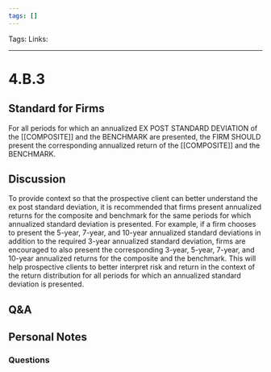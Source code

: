 ```yaml
---
tags: []
---
```

Tags:
Links: 
___
# 4.B.3
## Standard for Firms
For all periods for which an annualized EX POST STANDARD DEVIATION of the [[COMPOSITE]] and the BENCHMARK are presented, the FIRM SHOULD present the corresponding annualized return of the [[COMPOSITE]] and the BENCHMARK.
## Discussion
To provide context so that the prospective client can better understand the ex post standard deviation, it is recommended that firms present annualized returns for the composite and benchmark for the same periods for which annualized standard deviation is presented. For example, if a firm chooses to present the 5-year, 7-year, and 10-year annualized standard deviations in addition to the required 3-year annualized standard deviation, firms are encouraged to also present the corresponding 3-year, 5-year, 7-year, and 10-year annualized returns for the composite and the benchmark. This will help prospective clients to better interpret risk and return in the context of the return distribution for all periods for which an annualized standard deviation is presented.
## Q&A

## Personal Notes

### Questions